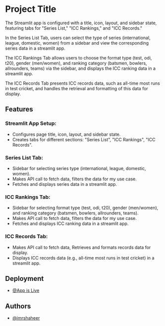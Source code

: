 
# Project Title

The Streamlit app is configured with a title, icon, layout, and sidebar state, featuring tabs for "Series List," "ICC Rankings," and "ICC Records." 

In the Series List Tab, users can select the type of series (international, league, domestic, women) from a sidebar and view the corresponding series data in a streamlit app.

The ICC Rankings Tab allows users to choose the format type (test, odi, t20), gender (men/women), and ranking category (batsmen, bowlers, allrounders, teams) via the sidebar, and displays the ICC ranking data in a streamlit app. 

The ICC Records Tab presents ICC records data, such as all-time most runs in test cricket, and handles the retrieval and formatting of this data for display.


## Features

### Streamlit App Setup:

- Configures page title, icon, layout, and sidebar state.
- Creates tabs for different sections: "Series List", "ICC Rankings", "ICC Records".

### Series List Tab:

- Sidebar for selecting series type (international, league, domestic, women).
- Makes API call to fetch data, filters the data for my use case.
- Fetches and displays series data in a streamlit app.

### ICC Rankings Tab:

- Sidebar for selecting format type (test, odi, t20), gender (men/women), and ranking category (batsmen, bowlers, allrounders, teams).
- Makes API call to fetch data, filters the data for my use case.
- Fetches and displays ICC ranking data in a streamlit app.

### ICC Records Tab:

- Makes API call to fetch data, Retrieves and formats records data for display.
- Displays ICC records data (e.g., all-time most runs in test cricket) in a streamlit app.

## Deployment



- [@App is Live](https://rapidcricbuzzapi-implementation.streamlit.app/)


## Authors

- [@imrshaheer](https://www.github.com/imrshaheer)

